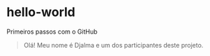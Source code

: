 # hello-world
Primeiros passos com o GitHub
> Olá!
> Meu nome é Djalma e um dos participantes deste projeto.
